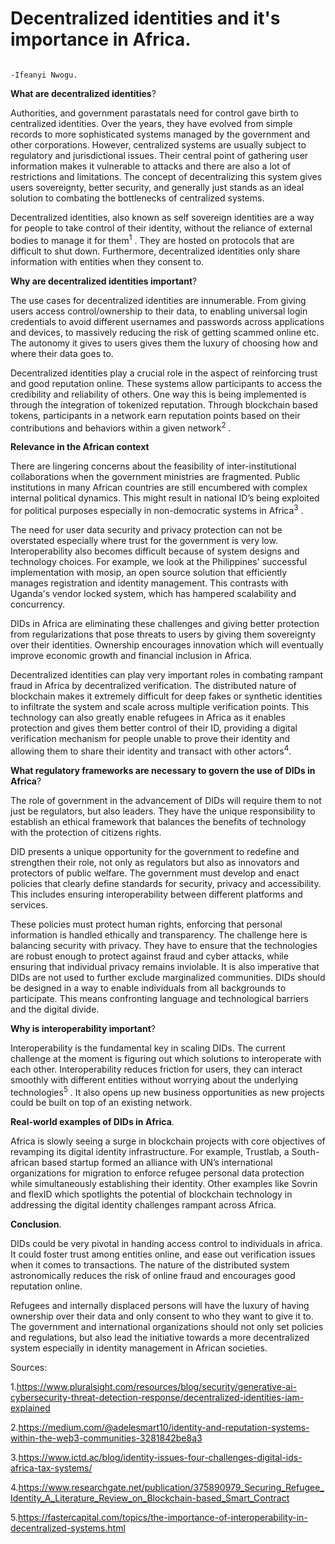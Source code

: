 # Decentralized identities and it's importance in Africa.
                                                                                 -Ifeanyi Nwogu.



**What are decentralized identities**?

Authorities, and government parastatals need for control gave birth to centralized identities. Over the years, they have evolved from simple records to more sophisticated systems managed by the government and other corporations. However, centralized systems are usually subject to regulatory and jurisdictional issues. Their central point of gathering user information makes it vulnerable to attacks and there are also a lot of restrictions and limitations. 
The concept of decentralizing this system gives users sovereignty, better security, and generally just stands as an ideal solution to combating the bottlenecks of centralized systems.

Decentralized identities, also known as self sovereign identities are a way for people to take control of their identity, without the reliance of external bodies to manage it for them<sup>1</sup> . They are hosted on protocols that are difficult to shut down. Furthermore, decentralized identities only share information with entities when they consent to.

**Why are decentralized identities important**?

The use cases for decentralized identities are innumerable. From giving users access control/ownership to their data, to enabling universal login credentials to avoid different usernames and passwords across applications and devices, to massively reducing the risk of getting scammed online etc. The autonomy it gives to users gives them the luxury of choosing how and where their data goes to. 

Decentralized identities play a crucial role in the aspect of reinforcing trust and good reputation online. 
These systems allow participants to access the credibility and reliability of others. One way this is being implemented is through the integration of tokenized reputation. Through blockchain based tokens, participants in a network earn reputation points based on their contributions and behaviors within a given network<sup>2</sup> .

**Relevance in the African context**

There are lingering concerns about the feasibility of inter-institutional collaborations when the government ministries are fragmented. Public institutions in many African countries are still encumbered with complex internal political dynamics. This might result in national ID’s being exploited for political purposes especially in non-democratic systems in Africa<sup>3</sup> . 

The need for user data security and privacy protection can not be overstated especially where trust for the government is very low. Interoperability also becomes difficult because of system designs and technology choices. 
For example, we look at the Philippines' successful implementation with mosip, an open source solution that efficiently manages registration and identity management. This contrasts with Uganda's vendor locked system, which has hampered scalability and concurrency. 

DIDs in Africa are eliminating these challenges and giving better protection from regularizations that pose threats to users by giving them sovereignty over their identities.
Ownership encourages innovation which will eventually improve economic growth and financial inclusion in Africa.

Decentralized identities can play very important roles in combating rampant fraud in Africa by decentralized verification. The distributed nature of blockchain makes it extremely difficult for deep fakes or synthetic identities to infiltrate the system and scale across multiple verification points.
This technology can also greatly enable refugees in Africa as it enables protection and gives them better control of their ID, providing a digital verification mechanism for people unable to prove their identity and allowing them to share their identity and transact with other actors<sup>4</sup>.

**What regulatory frameworks are necessary to govern the use of DIDs in Africa**?

The role of government in the advancement of DIDs will require them to not just be regulators, but also leaders. They have the unique responsibility to establish an ethical framework that balances the benefits of technology with the protection of citizens rights.

DID presents a unique opportunity for the government to redefine and strengthen their role, not only as regulators but also as innovators and protectors of public welfare. 
The government must develop and enact policies that clearly define standards for security, privacy and accessibility. This includes ensuring interoperability between different platforms and services. 

These policies must protect human rights, enforcing that personal information is handled ethically and transparency. The challenge here is balancing security with privacy. They have to ensure that the technologies are robust enough to protect against fraud and cyber attacks, while ensuring that individual privacy remains inviolable.
It is also imperative that DIDs are not used to further exclude marginalized communities. DIDs should be designed in a way to enable individuals from all backgrounds to participate. This means confronting language and technological barriers and the digital divide. 

**Why is interoperability important**?

Interoperability is the fundamental key in scaling DIDs. The current challenge at the moment is figuring out which solutions to interoperate with each other. Interoperability reduces friction for users, they can interact smoothly with different entities without worrying about the underlying technologies<sup>5</sup> . 
It also opens up new business opportunities as new projects could be built on top of an existing network.

**Real-world examples of DIDs in Africa**.

Africa is slowly seeing a surge in blockchain projects with core objectives of revamping its digital identity infrastructure.
For example, Trustlab, a South-african based startup formed an alliance with UN’s international organizations for migration to enforce refugee personal data protection while simultaneously establishing their identity. 
Other examples like Sovrin and flexID which spotlights the potential of blockchain technology in addressing the digital identity challenges rampant across Africa.


**Conclusion**.

DIDs could be very pivotal in handing access control to individuals in africa. 
It could foster trust among entities online, and ease out verification issues when it comes to transactions. The nature of the distributed system astronomically reduces the risk of online fraud and encourages good reputation online. 

Refugees and internally displaced persons will have the luxury of having ownership over their data and only consent to who they want to give it to. The government and international organizations should not only set policies and regulations, but also lead the initiative towards a more decentralized system especially in identity management in African societies.






Sources:

1.https://www.pluralsight.com/resources/blog/security/generative-ai-cybersecurity-threat-detection-response/decentralized-identities-iam-explained

2.https://medium.com/@adelesmart10/identity-and-reputation-systems-within-the-web3-communities-3281842be8a3

3.https://www.ictd.ac/blog/identity-issues-four-challenges-digital-ids-africa-tax-systems/

4.https://www.researchgate.net/publication/375890979_Securing_Refugee_Identity_A_Literature_Review_on_Blockchain-based_Smart_Contract

5.https://fastercapital.com/topics/the-importance-of-interoperability-in-decentralized-systems.html

 
